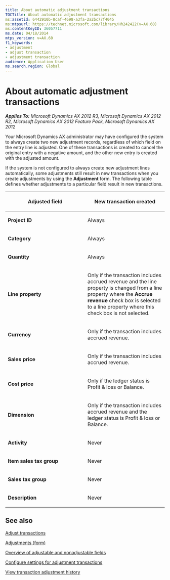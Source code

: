 ```yaml
---
title: About automatic adjustment transactions
TOCTitle: About automatic adjustment transactions
ms:assetid: 6442910b-8caf-4698-a3fa-2a2bc77f4045
ms:mtpsurl: https://technet.microsoft.com/library/Hh242422(v=AX.60)
ms:contentKeyID: 36057711
ms.date: 04/18/2014
mtps_version: v=AX.60
f1_keywords:
- adjustment
- adjust transaction
- adjustment transaction
audience: Application User
ms.search.region: Global
---
```


# About automatic adjustment transactions 


_**Applies To:** Microsoft Dynamics AX 2012 R3, Microsoft Dynamics AX 2012 R2, Microsoft Dynamics AX 2012 Feature Pack, Microsoft Dynamics AX 2012_

Your Microsoft Dynamics AX administrator may have configured the system to always create two new adjustment records, regardless of which field on the entry line is adjusted. One of these transactions is created to cancel the original entry with a negative amount, and the other new entry is created with the adjusted amount.

If the system is not configured to always create new adjustment lines automatically, some adjustments still result in new transactions when you create adjustments by using the **Adjustment** form. The following table defines whether adjustments to a particular field result in new transactions.

<table>
<colgroup>
<col style="width: 50%" />
<col style="width: 50%" />
</colgroup>
<thead>
<tr class="header">
<th><p><strong>Adjusted field</strong></p></th>
<th><p><strong>New transaction created</strong></p></th>
</tr>
</thead>
<tbody>
<tr class="odd">
<td><p><strong>Project ID</strong></p></td>
<td><p>Always</p></td>
</tr>
<tr class="even">
<td><p><strong>Category</strong></p></td>
<td><p>Always</p></td>
</tr>
<tr class="odd">
<td><p><strong>Quantity</strong></p></td>
<td><p>Always</p></td>
</tr>
<tr class="even">
<td><p><strong>Line property</strong></p></td>
<td><p>Only if the transaction includes accrued revenue and the line property is changed from a line property where the <strong>Accrue revenue</strong> check box is selected to a line property where this check box is not selected.</p></td>
</tr>
<tr class="odd">
<td><p><strong>Currency</strong></p></td>
<td><p>Only if the transaction includes accrued revenue.</p></td>
</tr>
<tr class="even">
<td><p><strong>Sales price</strong></p></td>
<td><p>Only if the transaction includes accrued revenue.</p></td>
</tr>
<tr class="odd">
<td><p><strong>Cost price</strong></p></td>
<td><p>Only if the ledger status is Profit &amp; loss or Balance.</p></td>
</tr>
<tr class="even">
<td><p><strong>Dimension</strong></p></td>
<td><p>Only if the transaction includes accrued revenue and the ledger status is Profit &amp; loss or Balance.</p></td>
</tr>
<tr class="odd">
<td><p><strong>Activity</strong></p></td>
<td><p>Never</p></td>
</tr>
<tr class="even">
<td><p><strong>Item sales tax group</strong></p></td>
<td><p>Never</p></td>
</tr>
<tr class="odd">
<td><p><strong>Sales tax group</strong></p></td>
<td><p>Never</p></td>
</tr>
<tr class="even">
<td><p><strong>Description</strong></p></td>
<td><p>Never</p></td>
</tr>
</tbody>
</table>


## See also

[Adjust transactions](adjust-transactions.md)

[Adjustments (form)](https://technet.microsoft.com/library/aa553205\(v=ax.60\))

[Overview of adjustable and nonadjustable fields](overview-of-adjustable-and-nonadjustable-fields.md)

[Configure settings for adjustment transactions](configure-settings-for-adjustment-transactions.md)

[View transaction adjustment history](view-transaction-adjustment-history.md)

  


